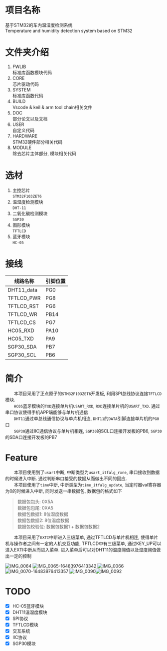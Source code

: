 # 项目名称
基于STM32的车内温湿度检测系统<br>
Temperature and humidity detection system based on STM32

# 文件夹介绍
1. FWLIB<br>标准库函数模块代码
1. CORE<br>芯片驱动代码
1. SYSTEM<br>标准库函数代码
1. BUILD<br>Vscode & keil & arm tool chain相关文件
1. DOC<br>部分论文以及文档
1. USER<br>自定义代码
1. HARDWARE<br>STM32硬件部分相关代码
1. MODULE<br>除去芯片主体部分, 模块相关代码


# 选材
1. 主控芯片<br>`STM32F103ZET6`
2. 温湿度检测模块<br>`DHT-11`
3. 二氧化碳检测模块<br>`SGP30`
3. 图形模块<br>`TFTLCD`
4. 蓝牙模块<br>`HC-05`


# 接线
| 线路名称   | 引脚位置 |
|------------|----------|
| DHT11_data | PG0      |
| TFTLCD_PWR | PG8      |
| TFTLCD_RST | PG6      |
| TFTLCD_WR  | PB14     |
| TFTLCD_CS  | PG7      |
| HC05_RXD   | PA10     |
| HC05_TXD   | PA9      |
| SGP30_SDA  | PB7      |
| SGP30_SCL  | PB6      |


# 简介
&emsp;&emsp;本项目采用了正点原子的`STM32F103ZET6`开发板, 利用SPI总线协议连接`TFTLCD`模块.<br>
&emsp;&emsp;`HC05`蓝牙模块的`TXD`连接单片机`USART_RXD`, `RXD`连接单片机的`USART_TXD`. 通过串口协议使得手机APP端能够与单片机通信<br>
&emsp;&emsp;`DHT11`通过单总线通信协议与单片机相连, `DHT11`的`DATA`引脚连接单片机的`PG0`口<br>
&emsp;&emsp;`SGP30`通过IIC通信协议与单片机相连, `SGP30`的SCL口连接开发板的PB6, `SGP30`的SDA口连接开发板的PB7

# Feature
&emsp;&emsp;本项目使用到了`usart`中断, 中断类型为`usart_itfalg_rxne`, 串口接收到数据的时候进入中断. 通过判断串口接受的数据从而做出不同的回应.<br>
&emsp;&emsp;本项目使用了`time`中断, 中断类型为`time_itfalg_update`, 当定时器val寄存器为0的时候进入中断, 同时发送一串数据包, 数据包的格式如下
>数据包包头: 0X5A<br>数据包包尾: 0XA5<br>数据包数据1: 8位湿度数据<br>数据包数据2: 8位温度数据<br>数据包校验位: 数据包数据1 + 数据包数据2

&emsp;&emsp;本项目采用了`EXTI`中断进入三级菜单, 通过TFTLCD与单片机相连, 使得单片机与操作者之间有一定的人机交互功能, TFTLCD中有三级菜单, 通过KEY_UP可以进入EXTI中断从而进入菜单. 进入菜单后可以对DHT11的温度阈值以及湿度阈值做出一定的控制<br>

![IMG_0064](.img/README/IMG_0064.jpg)
![IMG_0065-16483976413342](.img/README/IMG_0065-16483976413342-16490578809181.jpg)
![IMG_0066](.img/README/IMG_0066.jpg)
![IMG_0070-16483976413357](.img/README/IMG_0070-16483976413357.jpg)
![IMG_0090](.img/README/IMG_0090.jpeg)![IMG_0092](.img/README/IMG_0092.jpg)

# TODO

- [x] HC-05蓝牙模块
- [x] DHT11温湿度模块
- [x] SPI协议
- [x] TFTLCD模块
- [x] 交互系统
- [x] IIC协议
- [x] SGP30模块
